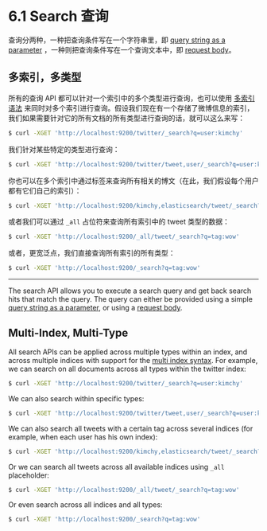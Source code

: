 # 6.1 Search 查询

查询分两种，一种把查询条件写在一个字符串里，即 [query string as a parameter](https://www.elastic.co/guide/en/elasticsearch/reference/current/search-uri-request.html) ，一种则把查询条件写在一个查询文本中，即 [request body](https://www.elastic.co/guide/en/elasticsearch/reference/current/search-request-body.html)。

## 多索引，多类型

所有的查询 API 都可以针对一个索引中的多个类型进行查询，也可以使用 [多索引语法](https://www.elastic.co/guide/en/elasticsearch/reference/current/multi-index.html) 来同时对多个索引进行查询。假设我们现在有一个存储了微博信息的索引，我们如果需要针对它的所有文档的所有类型进行查询的话，就可以这么来写：

```bash
$ curl -XGET 'http://localhost:9200/twitter/_search?q=user:kimchy'
```

我们针对某些特定的类型进行查询：

```bash
$ curl -XGET 'http://localhost:9200/twitter/tweet,user/_search?q=user:kimchy'
```

你也可以在多个索引中通过标签来查询所有相关的博文（在此，我们假设每个用户都有它们自己的索引）：

```bash
$ curl -XGET 'http://localhost:9200/kimchy,elasticsearch/tweet/_search?q=tag:wow'
```

或者我们可以通过 `_all` 占位符来查询所有索引中的 tweet 类型的数据：

```bash
$ curl -XGET 'http://localhost:9200/_all/tweet/_search?q=tag:wow'
```

或者，更宽泛点，我们直接查询所有索引的所有类型：

```bash
$ curl -XGET 'http://localhost:9200/_search?q=tag:wow'
```

***

The search API allows you to execute a search query and get back search hits that match the query. The query can either be provided using a simple [query string as a parameter](https://www.elastic.co/guide/en/elasticsearch/reference/current/search-uri-request.html), or using a [request body](https://www.elastic.co/guide/en/elasticsearch/reference/current/search-request-body.html).

## Multi-Index, Multi-Type

All search APIs can be applied across multiple types within an index, and across multiple indices with support for the [multi index syntax](https://www.elastic.co/guide/en/elasticsearch/reference/current/multi-index.html). For example, we can search on all documents across all types within the twitter index:

```bash
$ curl -XGET 'http://localhost:9200/twitter/_search?q=user:kimchy'
```

We can also search within specific types:

```bash
$ curl -XGET 'http://localhost:9200/twitter/tweet,user/_search?q=user:kimchy'
```

We can also search all tweets with a certain tag across several indices (for example, when each user has his own index):

```bash
$ curl -XGET 'http://localhost:9200/kimchy,elasticsearch/tweet/_search?q=tag:wow'
```

Or we can search all tweets across all available indices using `_all` placeholder:

```bash
$ curl -XGET 'http://localhost:9200/_all/tweet/_search?q=tag:wow'
```

Or even search across all indices and all types:

```bash
$ curl -XGET 'http://localhost:9200/_search?q=tag:wow'
```